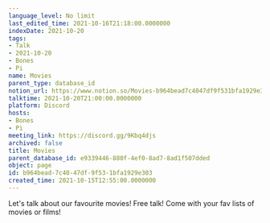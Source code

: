 ```yaml
---
language_level: No limit
last_edited_time: 2021-10-16T21:18:00.0000000
indexDate: 2021-10-20
tags:
- Talk
- 2021-10-20
- Bones
- Pi
name: Movies
parent_type: database_id
notion_url: https://www.notion.so/Movies-b964bead7c4047df9f531bfa1929e303
talktime: 2021-10-20T21:00:00.0000000
platform: Discord
hosts:
- Bones
- Pi
meeting_link: https://discord.gg/9Kbq4djs
archived: false
title: Movies
parent_database_id: e9339446-880f-4ef0-8ad7-8ad1f507dded
object: page
id: b964bead-7c40-47df-9f53-1bfa1929e303
created_time: 2021-10-15T12:55:00.0000000
---
```


Let's talk about our favourite movies!
Free talk! Come with your fav lists of movies or films!


